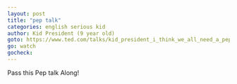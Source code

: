 ```yaml
---
layout: post
title: "pep talk"
categories: english serious kid
author: Kid President (9 year old)
goto: https://www.ted.com/talks/kid_president_i_think_we_all_need_a_pep_talk
go: watch
gocheck:  
---
```

Pass this Pep talk Along!
